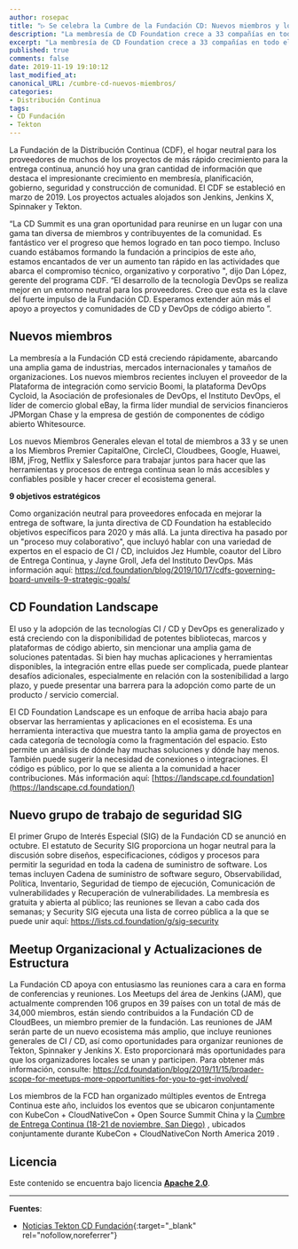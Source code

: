 ```yaml
---
author: rosepac
title: "▷ Se celebra la Cumbre de la Fundación CD: Nuevos miembros y los objetivos estratégicos para 2020"
description: "La membresía de CD Foundation crece a 33 compañías en todo el mundo, incluidos los miembros Premier CapitalOne, CircleCI, Cloudbees, Google, Huawei, IBM, jFrog, Netflix y Salesforce"
excerpt: "La membresía de CD Foundation crece a 33 compañías en todo el mundo, incluidos los miembros Premier CapitalOne, CircleCI, Cloudbees, Google, Huawei, IBM, jFrog, Netflix y Salesforce"
published: true
comments: false
date: 2019-11-19 19:10:12
last_modified_at: 
canonical_URL: /cumbre-cd-nuevos-miembros/
categories:
- Distribución Continua
tags:
- CD Fundación
- Tekton
---
```


La Fundación de la Distribución Continua (CDF), el hogar neutral para los proveedores de muchos de los proyectos de más rápido crecimiento para la entrega continua, anunció hoy una gran cantidad de información que destaca el impresionante crecimiento en membresía, planificación, gobierno, seguridad y construcción de comunidad. El CDF se estableció en marzo de 2019. Los proyectos actuales alojados son Jenkins, Jenkins X, Spinnaker y Tekton.

“La CD Summit es una gran oportunidad para reunirse en un lugar con una gama tan diversa de miembros y contribuyentes de la comunidad. Es fantástico ver el progreso que hemos logrado en tan poco tiempo. Incluso cuando estábamos formando la fundación a principios de este año, estamos encantados de ver un aumento tan rápido en las actividades que abarca el compromiso técnico, organizativo y corporativo ", dijo Dan López, gerente del programa CDF. “El desarrollo de la tecnología DevOps se realiza mejor en un entorno neutral para los proveedores. Creo que esta es la clave del fuerte impulso de la Fundación CD. Esperamos extender aún más el apoyo a proyectos y comunidades de CD y DevOps de código abierto ”.

## Nuevos miembros

La membresía a la Fundación CD está creciendo rápidamente, abarcando una amplia gama de industrias, mercados internacionales y tamaños de organizaciones. Los nuevos miembros recientes incluyen el proveedor de la Plataforma de integración como servicio Boomi, la plataforma DevOps Cycloid, la Asociación de profesionales de DevOps, el Instituto DevOps, el líder de comercio global eBay, la firma líder mundial de servicios financieros JPMorgan Chase y la empresa de gestión de componentes de código abierto Whitesource. 

Los nuevos Miembros Generales elevan el total de miembros a 33 y se unen a los Miembros Premier CapitalOne, CircleCI, Cloudbees, Google, Huawei, IBM, jFrog, Netflix y Salesforce para trabajar juntos para hacer que las herramientas y procesos de entrega continua sean lo más accesibles y confiables posible y hacer crecer el ecosistema general. 

**9 objetivos estratégicos**

Como organización neutral para proveedores enfocada en mejorar la entrega de software, la junta directiva de CD Foundation ha establecido objetivos específicos para 2020 y más allá. La junta directiva ha pasado por un "proceso muy colaborativo", que incluyó hablar con una variedad de expertos en el espacio de CI / CD, incluidos Jez Humble, coautor del Libro de Entrega Continua, y Jayne Groll, Jefa del Instituto DevOps. Más información aquí: https://cd.foundation/blog/2019/10/17/cdfs-governing-board-unveils-9-strategic-goals/

## CD Foundation Landscape

El uso y la adopción de las tecnologías CI / CD y DevOps es generalizado y está creciendo con la disponibilidad de potentes bibliotecas, marcos y plataformas de código abierto, sin mencionar una amplia gama de soluciones patentadas. Si bien hay muchas aplicaciones y herramientas disponibles, la integración entre ellas puede ser complicada, puede plantear desafíos adicionales, especialmente en relación con la sostenibilidad a largo plazo, y puede presentar una barrera para la adopción como parte de un producto / servicio comercial. 

El CD Foundation Landscape es un enfoque de arriba hacia abajo para observar las herramientas y aplicaciones en el ecosistema. Es una herramienta interactiva que muestra tanto la amplia gama de proyectos en cada categoría de tecnología como la fragmentación del espacio. Esto permite un análisis de dónde hay muchas soluciones y dónde hay menos. También puede sugerir la necesidad de conexiones o integraciones. El código es público, por lo que se alienta a la comunidad a hacer contribuciones. Más información aquí: [https://landscape.cd.foundation](https://landscape.cd.foundation/)

## Nuevo grupo de trabajo de seguridad SIG

El primer Grupo de Interés Especial (SIG) de la Fundación CD se anunció en octubre. El estatuto de Security SIG proporciona un hogar neutral para la discusión sobre diseños, especificaciones, códigos y procesos para permitir la seguridad en toda la cadena de suministro de software. Los temas incluyen Cadena de suministro de software seguro, Observabilidad, Política, Inventario, Seguridad de tiempo de ejecución, Comunicación de vulnerabilidades y Recuperación de vulnerabilidades. La membresía es gratuita y abierta al público; las reuniones se llevan a cabo cada dos semanas; y Security SIG ejecuta una lista de correo pública a la que se puede unir aquí: https://lists.cd.foundation/g/sig-security

## Meetup Organizacional y Actualizaciones de Estructura

La Fundación CD apoya con entusiasmo las reuniones cara a cara en forma de conferencias y reuniones. Los Meetups del área de Jenkins (JAM), que actualmente comprenden 106 grupos en 39 países con un total de más de 34,000 miembros, están siendo contribuidos a la Fundación CD de CloudBees, un miembro premier de la fundación. Las reuniones de JAM serán parte de un nuevo ecosistema más amplio, que incluye reuniones generales de CI / CD, así como oportunidades para organizar reuniones de Tekton, Spinnaker y Jenkins X. Esto proporcionará más oportunidades para que los organizadores locales se unan y participen. Para obtener más información, consulte: https://cd.foundation/blog/2019/11/15/broader-scope-for-meetups-more-opportunities-for-you-to-get-involved/

Los miembros de la FCD han organizado múltiples eventos de Entrega Continua este año, incluidos los eventos que se ubicaron conjuntamente con KubeCon + CloudNativeCon + Open Source Summit China y la [Cumbre de Entrega Continua (18-21 de noviembre, San Diego)](https://cds2019.sched.com/) , ubicados conjuntamente durante KubeCon + CloudNativeCon North America 2019 . 

## Licencia

Este contenido se encuentra bajo licencia **[Apache 2.0](https://es.wikipedia.org/wiki/Apache_License)**.

_____

**Fuentes**:

* [Noticias Tekton CD Fundación](https://cd.foundation/announcement/2019/11/18/continuous-delivery-foundation-hosts-cd-summit/){:target="_blank" rel="nofollow,noreferrer"}